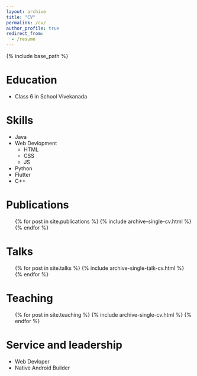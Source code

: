 ```yaml
---
layout: archive
title: "CV"
permalink: /cv/
author_profile: true
redirect_from:
  - /resume
---
```


{% include base_path %}

Education
======
* Class 6 in School Vivekanada
  
Skills
======
* Java
* Web Devlopment
  * HTML
  * CSS
  * JS
* Python
* Flutter
* C++

Publications
======
  <ul>{% for post in site.publications %}
    {% include archive-single-cv.html %}
  {% endfor %}</ul>
  
Talks
======
  <ul>{% for post in site.talks %}
    {% include archive-single-talk-cv.html %}
  {% endfor %}</ul>
  
Teaching
======
  <ul>{% for post in site.teaching %}
    {% include archive-single-cv.html %}
  {% endfor %}</ul>
  
Service and leadership
======
* Web Devloper
* Native Android Builder
